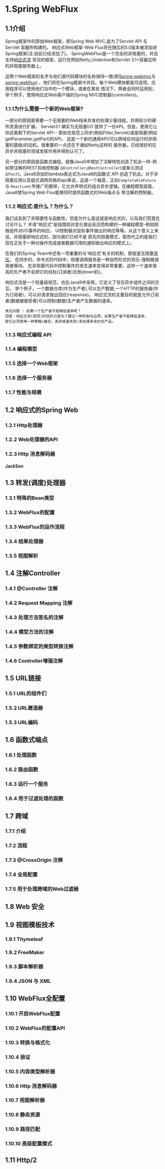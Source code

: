 # 1.Spring WebFlux
## 1.1介绍

Spring框架中的原始Web框架，即Spring Web MVC,是为了Servlet API 与Servlet 容器所构建的。
响应式Web框架-Web Flux将在随后的5.0版本被添加进Spring框架(注:目前已经添加了)。
SpringWebFlux是一个完全的非阻塞的，并且支持[响应式流](http://www.reactive-streams.org/)
背压的框架，运行在例如Netty,Undertow和Servlet 3.1+容器这样的非阻塞服务器上。

这两个Web框架的名字与他们源代码模块的名称保持一致(即[Spring-webmvc](https://github.com/spring-projects/spring-framework/tree/master/spring-webmvc)与[spring-webflux](https://github.com/spring-projects/spring-framework/tree/master/spring-webflux))
，他们将在Spring框架中并存。每个Web模块都是可选项。应用程序可以使用他们当中的一个模块，或者在某些
情况下，两者会同时运用到，举个例子，使用响应式Web客户端的Spring MVC控制器(controllers)。

### 1.1.1为什么需要一个新的Web框架?

一部分的原因是需要一个无阻塞的Web栈来并发的处理少量线程，并用较少的硬件资源进行扩展。
Servlet3.1 确实为无阻塞I/O 提供了一份API。但是，使用它让你远离剩下的Servlet API--
那些在规范上同步(例如Filter,Servlet)或是阻塞(例如getParameter,getPart)的API。
这是一个新的通用API(可以跨域任何运行时非阻塞的基础)的动机。很重要的一点还在于诸如Netty这样的
服务器，已经很好的在异步非阻塞的领域发挥作用并得到认可了。

另一部分的原因是函数式编程。就像Java5中增加了注解特性创造了机会一样-例如带注解的REST风格控制器
(`@Controller`,`@RestController`)或单元测试(`@Test`)。Java8添加的lambda表达式为Java8的函数式
API 创造了机会。对于非阻塞应用以及链式调用风格的api来说，这是一个福音，正如`CompletableFuture` 与 `ReactiveX`
所推广的那样，它允许声明式的组合异步逻辑。在编程模型层面，Java8使Spring Web Flux能够同时提供函数式的Web端点与
带注解的控制器。

### 1.1.2 响应式:是什么？为什么？

我们谈及到了非阻塞性与函数性，但是为什么是这就是响应式的，以及我们究竟在讨论什么？
术语"响应式"是指围绕对变化做出反应而构建的一种编程模型-例如网络组件对I/O事件的响应，
UI控制器对鼠标事件做出的响应等等。从这个意义上来说，非阻塞即响应式的，因为我们已经不是
原先的阻塞模式，取而代之的是我们现在正处于一种对操作完成或者数据可用的通知做出响应的模式上。

在我们的Spring Team中还有一项重要的与'响应式'有关的机制，那就是无阻塞[背压](https://www.jianshu.com/p/2c4799fa91a4)。
在同步的，命令式的代码中，阻塞调用服务是一种自然形式的背压-强制被调用者等待。
在非阻塞代码中控制事件的发生速率变得非常重要，这样一个速率很高的生产者不会把它的目标(订阅者)压倒(down机)。

响应式流是一个轻量级规范，也在Java9中采用，它定义了背压异步组件之间的交互。
举个例子，一个数据仓库(作为生产者),可以生产数据,一个HTTP的服务器(作为订阅者)，可以对请求做出回应(response)。
响应式流的主要目的就是允许订阅者(数据被接受者)可以控制(数据)生产者产生数据的速率。

```
常见问题 : 如果一个生产者不能降低速率呢？
回答：响应式流(规范)的目的只是为了建立一种机制与边界。如果生产者不能降低速率，
那它必须使用一种策略(缓存，丢弃或者失败)来处理多余的生产品。
```
### 1.1.3 响应式编程 API

### 1.1.4 编程模型

### 1.1.5 选择一个Web框架

### 1.1.6 选择一个服务器

### 1.1.7 性能与规模

## 1.2 响应式的Spring Web

### 1.2.1 Http处理器

### 1.2.2 Web处理器的API

### 1.2.3 Http 消息解码器

#### JackSon

## 1.3 转发(调度)处理器

### 1.3.1 特殊的Bean类型

### 1.3.2 WebFlux的配置

### 1.3.3 WebFlux的运作流程

### 1.3.4 结果处理器

### 1.3.5 视图解析

## 1.4 注解Controller

### 1.4.1 @Controller 注解

### 1.4.2 Request Mapping 注解

### 1.4.3 处理方法签名的注解

### 1.4.4 模型方法的注解

### 1.4.5 参数绑定的类型转换注解

### 1.4.6 Controller增强注解

## 1.5 URL链接

### 1.5.1 URL的组件们

### 1.5.2 URL建造器

### 1.5.3 URL编码

## 1.6 函数式端点

### 1.6.1 处理函数

### 1.6.2 路由函数

### 1.6.3 运行一个服务

### 1.6.4 用于过滤处理的函数

## 1.7 跨域

### 1.7.1 介绍

### 1.7.2 流程

### 1.7.3 @CrossOrigin 注解

### 1.7.4 全局配置

### 1.7.5 用于处理跨域的Web过滤器

## 1.8 Web 安全

## 1.9 视图模板技术

### 1.9.1 Thymeleaf

### 1.9.2 FreeMaker

### 1.9.3 脚本解析器

### 1.9.4 JSON 与 XML

## 1.10 WebFlux全配置

### 1.10.1 开启WebFlux配置

### 1.10.2 WebFlux的配置API

### 1.10.3 转换与格式化

### 1.10.4 验证

### 1.10.5 内容类型解析器

### 1.10.6 Http 消息解码器

### 1.10.7 视图解析器

### 1.10.8 静态资源

### 1.10.9 路径匹配

### 1.10.10 高级配置模式

## 1.11 Http/2

